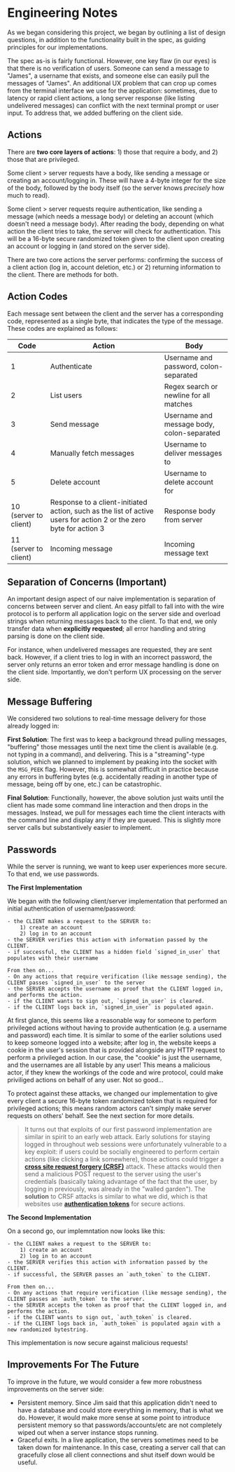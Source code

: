 # Engineering Notes

As we began considering this project, we began by outlining a list of design questions, in addition to the functionality built in the spec, as guiding principles for our implementations.

The spec as-is is fairly functional. However, one key flaw (in our eyes) is that there is no verification of users. Someone can send a message to "James", a username that exists, and someone else can easily pull the messages of "James". An additional UX problem that can crop up comes from the terminal interface we use for the application: sometimes, due to latency or rapid client actions, a long server response (like listing undelivered messages) can conflict with the next terminal prompt or user input. To address that, we added buffering on the client side.

## Actions

There are **two core layers of actions**: 1) those that require a body, and 2) those that are privileged.

Some client > server requests have a body, like sending a message or creating an account/logging in. These will have a 4-byte integer for the size of the body, followed by the body itself (so the server knows *precisely* how much to read).

Some client > server requests require authentication, like sending a message (which needs a message body) or deleting an account (which doesn't need a message body). After reading the body, depending on what action the client tries to take, the server will check for authentication. This will be a 16-byte secure randomized token given to the client upon creating an account or logging in (and stored on the server side).

There are two core actions the server performs: confirming the success of a client action (log in, account deletion, etc.) or 2) returning information to the client. There are methods for both.

## Action Codes

Each message sent between the client and the server has a corresponding code, represented as a single byte, that indicates the type of the message. These codes are explained as follows:

Code | Action | Body
---|---|---
1 | Authenticate | Username and password, colon-separated
2 | List users | Regex search or newline for all matches
3 | Send message | Username and message body, colon-separated
4 | Manually fetch messages | Username to deliver messages to
5 | Delete account  | Username to delete account for
10 (server to client) | Response to a client-initiated action, such as the list of active users for action 2 or the zero byte for action 3 | Response body from server
11 (server to client) | Incoming message  | Incoming message text


## Separation of Concerns (Important)

An important design aspect of our naive implementation is separation of concerns between server and client. An easy pitfall to fall into with the wire protocol is to perform all application logic on the server side and overload strings when returning messages back to the client. To that end, we only transfer data when **explicitly requested**; all error handling and string parsing is done on the client side.

For instance, when undelivered messages are requested, they are sent back. However, if a client tries to log in with an incorrect password, the server only returns an error token and error message handling is done on the client side. Importantly, we don't perform UX processing on the server side.

## Message Buffering

We considered two solutions to real-time message delivery for those already logged in:

**First Solution**: The first was to keep a background thread pulling messages, "buffering" those messages until the next time the client is available (e.g. not typing in a command), and delivering. This is a "streaming"-type solution, which we planned to implement by peaking into the socket with the `MSG_PEEK` flag. However, this is somewhat difficult in practice because any errors in buffering bytes (e.g. accidentally reading in another type of message, being off by one, etc.) can be catastrophic.

**Final Solution**: Functionally, however, the above solution just waits until the client has made some command line interaction and then drops in the messages. Instead, we pull for messages each time the client interacts with the command line and display any if they are queued. This is slightly more server calls but substantively easier to implement.

## Passwords

While the server is running, we want to keep user experiences more secure. To that end, we use passwords.

**The First Implementation**

We began with the following client/server implementation that performed an initial authentication of username/password:

```
- the CLIENT makes a request to the SERVER to:
    1) create an account
    2) log in to an account
- the SERVER verifies this action with information passed by the CLIENT.
- if successful, the CLIENT has a hidden field `signed_in_user` that populates with their username

From then on...
- On any actions that require verification (like message sending), the CLIENT passes `signed_in_user` to the server
- the SERVER accepts the username as proof that the CLIENT logged in, and performs the action.
- if the CLIENT wants to sign out, `signed_in_user` is cleared.
- if the CLIENT logs back in, `signed_in_user` is populated again.
```

At first glance, this seems like a reasonable way for someone to perform privileged actions without having to provide authentication (e.g. a username and password) each time. It is similar to some of the earlier solutions used to keep someone logged into a website; after log in, the website keeps a cookie in the user's session that is provided alongside any HTTP request to perform a privileged action. In our case, the "cookie" is just the username, and the usernames are all listable by any user! This means a malicious actor, if they knew the workings of the code and wire protocol, could make priviliged actions on behalf of any user. Not so good...

To protect against these attacks, we changed our implementation to give every client a secure 16-byte token randomized token that is required for privileged actions; this means random actors can't simply make server requests on others' behalf. See the next section for more details.

> It turns out that exploits of our first password implementation are similar in spirit to an early web attack. Early solutions for staying logged in throughout web sessions were unfortunately vulnerable to a key exploit: if users could be socially engineered to perform certain actions (like clicking a link somewhere), those actions could trigger a [**cross site request forgery (CRSF)**](https://cheatsheetseries.owasp.org/cheatsheets/Cross-Site_Request_Forgery_Prevention_Cheat_Sheet.html) attack. These attacks would then send a malicious POST request to the server using the user's credentials (basically taking advantage of the fact that the user, by logging in previously, was already in the "walled garden"). The **solution** to CRSF attacks is similar to what we did, which is that websites use [**authentication tokens**](https://crashtest-security.com/csrf-token-meaning/) for secure actions.

**The Second Implementation**

On a second go, our implemntation now looks like this:

```
- the CLIENT makes a request to the SERVER to:
    1) create an account
    2) log in to an account
- the SERVER verifies this action with information passed by the CLIENT.
- if successful, the SERVER passes an `auth_token` to the CLIENT.

From then on...
- On any actions that require verification (like message sending), the CLIENT passes an `auth_token` to the server.
- the SERVER accepts the token as proof that the CLIENT logged in, and performs the action.
- if the CLIENT wants to sign out, `auth_token` is cleared.
- if the CLIENT logs back in, `auth_token` is populated again with a new randomized bytestring.
```

This implementation is now secure against malicious requests!

## Improvements For The Future

To improve in the future, we would consider a few more robustness improvements on the server side:
- Persistent memory. Since Jim said that this application didn't need to have a database and could store everything in memory, that is what we do. However, it would make more sense at some point to introduce persistent memory so that passwords/accounts/etc are not completely wiped out when a server instance stops running.
- Graceful exits. In a live application, the servers sometimes need to be taken down for maintenance. In this case, creating a server call that can gracefully close all client connections and shut itself down would be useful.
